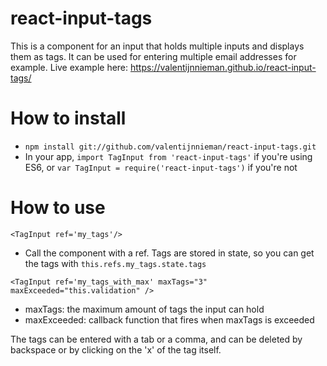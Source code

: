 # react-input-tags

This is a component for an input that holds multiple inputs and displays them as tags. It can be used for entering multiple email addresses for example. Live example here: https://valentijnnieman.github.io/react-input-tags/

# How to install
- `npm install git://github.com/valentijnnieman/react-input-tags.git`
- In your app, `import TagInput from 'react-input-tags'` if you're using ES6, or `var TagInput = require('react-input-tags')` if you're not


# How to use

`<TagInput ref='my_tags'/>`
- Call the component with a ref. Tags are stored in state, so you can get the tags with `this.refs.my_tags.state.tags`

`<TagInput ref='my_tags_with_max' maxTags="3" maxExceeded="this.validation" />`
- maxTags: the maximum amount of tags the input can hold
- maxExceeded: callback function that fires when maxTags is exceeded

The tags can be entered with a tab or a comma, and can be deleted by backspace or by clicking on the 'x' of the tag itself.
